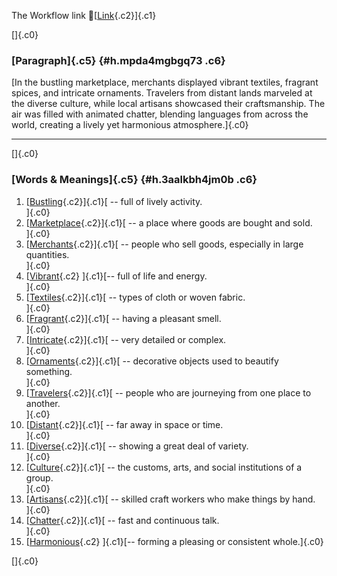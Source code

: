 The Workflow link
👏[[Link](https://www.google.com/url?q=http://www.google.com&sa=D&source=editors&ust=1760723350672923&usg=AOvVaw1harvTs286r2ukSwrzEPTc){.c2}]{.c1}

[]{.c0}

### [Paragraph]{.c5} {#h.mpda4mgbgq73 .c6}

[In the bustling marketplace, merchants displayed vibrant textiles,
fragrant spices, and intricate ornaments. Travelers from distant lands
marveled at the diverse culture, while local artisans showcased their
craftsmanship. The air was filled with animated chatter, blending
languages from across the world, creating a lively yet harmonious
atmosphere.]{.c0}

------------------------------------------------------------------------

[]{.c0}

### [Words & Meanings]{.c5} {#h.3aalkbh4jm0b .c6}

1.  [[Bustling](https://www.google.com/url?q=http://www.google.com&sa=D&source=editors&ust=1760723350674362&usg=AOvVaw0cjMHVB_LNg8tnYoUtCha9){.c2}]{.c1}[ --
    full of lively activity.\
    ]{.c0}
2.  [[Marketplace](https://www.google.com/url?q=http://www.google.com&sa=D&source=editors&ust=1760723350674705&usg=AOvVaw0eNuFkNoJ3Edwjk2PBpiUD){.c2}]{.c1}[ --
    a place where goods are bought and sold.\
    ]{.c0}
3.  [[Merchants](https://www.google.com/url?q=http://www.google.com&sa=D&source=editors&ust=1760723350675017&usg=AOvVaw2BaixTAYckKHTkaC2uobyD){.c2}]{.c1}[ --
    people who sell goods, especially in large quantities.\
    ]{.c0}
4.  [[Vibrant](https://www.google.com/url?q=http://www.google.com&sa=D&source=editors&ust=1760723350675407&usg=AOvVaw1sKLsIaf4UVIKfsSr4Y6bk){.c2}
    ]{.c1}[-- full of life and energy.\
    ]{.c0}
5.  [[Textiles](https://www.google.com/url?q=http://www.google.com&sa=D&source=editors&ust=1760723350675661&usg=AOvVaw1dEoPz48jZVQeCa3JiZlmu){.c2}]{.c1}[ --
    types of cloth or woven fabric.\
    ]{.c0}
6.  [[Fragrant](https://www.google.com/url?q=http://www.google.com&sa=D&source=editors&ust=1760723350675902&usg=AOvVaw0mtMYh6bhaKIq2gxO5mQpB){.c2}]{.c1}[ --
    having a pleasant smell.\
    ]{.c0}
7.  [[Intricate](https://www.google.com/url?q=http://www.google.com&sa=D&source=editors&ust=1760723350676134&usg=AOvVaw30dy2N8-f739RJPjMJX_0W){.c2}]{.c1}[ --
    very detailed or complex.\
    ]{.c0}
8.  [[Ornaments](https://www.google.com/url?q=http://www.google.com&sa=D&source=editors&ust=1760723350676350&usg=AOvVaw18qmzI_6W1xiDueDL-JyYZ){.c2}]{.c1}[ --
    decorative objects used to beautify something.\
    ]{.c0}
9.  [[Travelers](https://www.google.com/url?q=http://www.google.com&sa=D&source=editors&ust=1760723350676814&usg=AOvVaw3ILr1qO-bN7LNKDPf-wHNV){.c2}]{.c1}[ --
    people who are journeying from one place to another.\
    ]{.c0}
10. [[Distant](https://www.google.com/url?q=http://www.google.com&sa=D&source=editors&ust=1760723350677300&usg=AOvVaw0c5fE_XZ409bygY8C5E8QM){.c2}]{.c1}[ --
    far away in space or time.\
    ]{.c0}
11. [[Diverse](https://www.google.com/url?q=http://www.google.com&sa=D&source=editors&ust=1760723350677705&usg=AOvVaw1DQUCyGnOPkbJ5Ovm7MuRk){.c2}]{.c1}[ --
    showing a great deal of variety.\
    ]{.c0}
12. [[Culture](https://www.google.com/url?q=http://www.google.com&sa=D&source=editors&ust=1760723350678044&usg=AOvVaw2gfI4q66f_YYxnVhxiF_TD){.c2}]{.c1}[ --
    the customs, arts, and social institutions of a group.\
    ]{.c0}
13. [[Artisans](https://www.google.com/url?q=http://www.google.com&sa=D&source=editors&ust=1760723350678370&usg=AOvVaw2erqGmbicrddgMRb3vFyT0){.c2}]{.c1}[ --
    skilled craft workers who make things by hand.\
    ]{.c0}
14. [[Chatter](https://www.google.com/url?q=http://www.google.com&sa=D&source=editors&ust=1760723350678739&usg=AOvVaw3KpjdVTxcKPrB0WwQ_yAkR){.c2}]{.c1}[ --
    fast and continuous talk.\
    ]{.c0}
15. [[Harmonious](https://www.google.com/url?q=http://www.google.com&sa=D&source=editors&ust=1760723350679022&usg=AOvVaw0UpOieWjpd9uHqKkYZv_EX){.c2}
    ]{.c1}[-- forming a pleasing or consistent whole.]{.c0}

[]{.c0}
